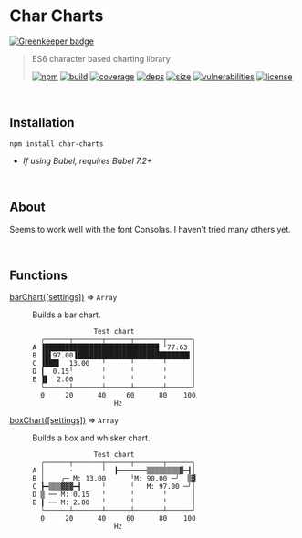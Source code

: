 # Char Charts

[![Greenkeeper badge](https://badges.greenkeeper.io/DarrenPaulWright/char-charts.svg)](https://greenkeeper.io/)

> ES6 character based charting library
>
> [![npm][npm]][npm-url]
[![build][build]][build-url]
[![coverage][coverage]][coverage-url]
[![deps][deps]][deps-url]
[![size][size]][size-url]
[![vulnerabilities][vulnerabilities]][vulnerabilities-url]
[![license][license]][license-url]

<br><a name="Installation"></a>

## Installation
```
npm install char-charts
```
* _If using Babel, requires Babel 7.2+_

<br><a name="About"></a>

## About
Seems to work well with the font Consolas. I haven&#x27;t tried many others yet.


<br>

## Functions

<dl>
<dt><a href="docs/barChart.md">barChart([settings])</a> ⇒ <code>Array</code></dt>
<dd><p>Builds a bar chart.</p>
<pre><code class="language-text">               Test chart
  ╭──────┬───────┬──────┬───────┬──────╮
A ▐████████████████████████████ ╵77.63 │
B ▐█▌97.00▐███████████████████████████▌│
C ▐███▌  13.00   ╵      ╵       ╵      │
D ┃  0.15╵       ╵      ╵       ╵      │
E ▐▌  2.00       ╵      ╵       ╵      │
  ╰──────┴───────┴──────┴───────┴──────╯
  0     20      40     60      80    100
                    Hz</code></pre>
</dd>
<dt><a href="docs/boxChart.md">boxChart([settings])</a> ⇒ <code>Array</code></dt>
<dd><p>Builds a box and whisker chart.</p>
<pre><code class="language-text">               Test chart
  ╭──────┬───────┬──────┬───────┬──────╮
A │      ·       ╵  ┣━━━━━━━▒▒▒▒▒▒▒▒▓━┫│
B │    ╭─ M: 13.00      ╵M: 90.00 ─╯  ▒▓
C ┣━▒▒▒▓▓▓━┫     ╵      ╵   M: 97.00 ─╯│
D ▒ ── M: 0.15   ╵      ╵       ╵      │
E ┃ ── M: 2.00   ╵      ╵       ╵      │
  ╰──────┴───────┴──────┴───────┴──────╯
  0     20      40     60      80    100
                    Hz</code></pre>
</dd>
</dl>

[npm]: https://img.shields.io/npm/v/char-charts.svg
[npm-url]: https://npmjs.com/package/char-charts
[build]: https://travis-ci.org/DarrenPaulWright/char-charts.svg?branch&#x3D;master
[build-url]: https://travis-ci.org/DarrenPaulWright/char-charts
[coverage]: https://coveralls.io/repos/github/DarrenPaulWright/char-charts/badge.svg?branch&#x3D;master
[coverage-url]: https://coveralls.io/github/DarrenPaulWright/char-charts?branch&#x3D;master
[deps]: https://david-dm.org/darrenpaulwright/char-charts.svg
[deps-url]: https://david-dm.org/darrenpaulwright/char-charts
[size]: https://packagephobia.now.sh/badge?p&#x3D;char-charts
[size-url]: https://packagephobia.now.sh/result?p&#x3D;char-charts
[vulnerabilities]: https://snyk.io/test/github/DarrenPaulWright/char-charts/badge.svg?targetFile&#x3D;package.json
[vulnerabilities-url]: https://snyk.io/test/github/DarrenPaulWright/char-charts?targetFile&#x3D;package.json
[license]: https://img.shields.io/github/license/DarrenPaulWright/char-charts.svg
[license-url]: https://npmjs.com/package/char-charts/LICENSE.md
